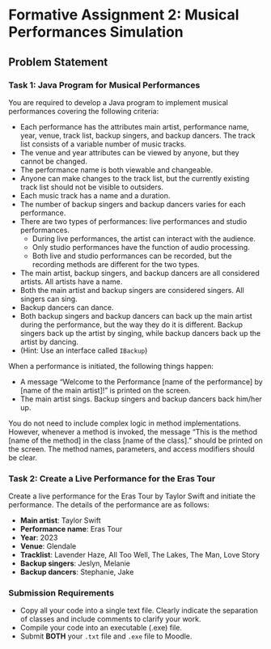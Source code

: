 # Formative Assignment 2: Musical Performances Simulation

## Problem Statement

### Task 1: Java Program for Musical Performances

You are required to develop a Java program to implement musical performances covering the following criteria:

- Each performance has the attributes main artist, performance name, year, venue, track list, backup singers, and backup dancers. The track list consists of a variable number of music tracks.
- The venue and year attributes can be viewed by anyone, but they cannot be changed.
- The performance name is both viewable and changeable.
- Anyone can make changes to the track list, but the currently existing track list should not be visible to outsiders.
- Each music track has a name and a duration.
- The number of backup singers and backup dancers varies for each performance.
- There are two types of performances: live performances and studio performances.
  - During live performances, the artist can interact with the audience.
  - Only studio performances have the function of audio processing.
  - Both live and studio performances can be recorded, but the recording methods are different for the two types.
- The main artist, backup singers, and backup dancers are all considered artists. All artists have a name.
- Both the main artist and backup singers are considered singers. All singers can sing.
- Backup dancers can dance.
- Both backup singers and backup dancers can back up the main artist during the performance, but the way they do it is different. Backup singers back up the artist by singing, while backup dancers back up the artist by dancing.
- (Hint: Use an interface called `IBackup`)

When a performance is initiated, the following things happen:
- A message “Welcome to the Performance [name of the performance] by [name of the main artist]!” is printed on the screen.
- The main artist sings. Backup singers and backup dancers back him/her up.

You do not need to include complex logic in method implementations. However, whenever a method is invoked, the message “This is the method [name of the method] in the class [name of the class].” should be printed on the screen. The method names, parameters, and access modifiers should be clear.

### Task 2: Create a Live Performance for the Eras Tour

Create a live performance for the Eras Tour by Taylor Swift and initiate the performance. The details of the performance are as follows:

- **Main artist**: Taylor Swift
- **Performance name**: Eras Tour
- **Year**: 2023
- **Venue**: Glendale
- **Tracklist**: Lavender Haze, All Too Well, The Lakes, The Man, Love Story
- **Backup singers**: Jeslyn, Melanie
- **Backup dancers**: Stephanie, Jake

### Submission Requirements

- Copy all your code into a single text file. Clearly indicate the separation of classes and include comments to clarify your work.
- Compile your code into an executable (.exe) file.
- Submit **BOTH** your `.txt` file and `.exe` file to Moodle.
